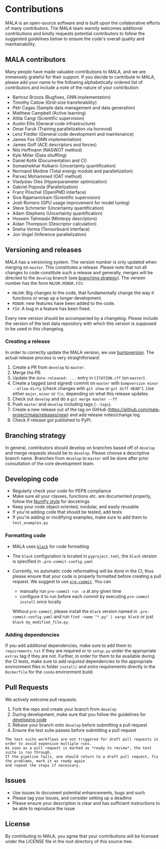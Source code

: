 # Contributions

MALA is an open-source software and is built upon the collaborative efforts of
many contributors. The MALA team warmly welcomes additional contributions and
kindly requests potential contributors to follow the suggested guidelines below
to ensure the code's overall quality and maintainability.

## MALA contributors

Many people have made valuable contributions to MALA, and we are immensely
grateful for their support.
If you decide to contribute to MALA, please add your name to the following
alphabetically ordered list of contributors and include a note of the
nature of your contribution:


- Bartosz Brzoza (Bugfixes, GNN implementation)
- Timothy Callow (Grid-size transferability)
- Petr Cagas (Sample data management and data generation)
- Matthew Campbell (Active learning)
- Attila Cangi (Scientific supervision)
- Austin Ellis (General code infrastructure)
- Omar Faruk (Training parallelization via horovod)
- Lenz Fiedler (General code development and maintenance)
- James Fox (GNN implementation)
- James Goff (ACE descriptors and forces)
- Nils Hoffmann (NASWOT method)
- Kyle Miller (Data shuffling)
- Daniel Kotik (Documentation and CI)
- Somashekhar Kulkarni (Uncertainty quantification)
- Normand Modine (Total energy module and parallelization)
- Parvez Mohammed (OAT method)
- Vladyslav Oles (Hyperparameter optimization)
- Gabriel Popoola (Parallelization)
- Franz Pöschel (OpenPMD interface)
- Siva Rajamanickam (Scientific supervision)
- Josh Romero (GPU usage improvement for model tuning)
- Steve Schmerler (Uncertainty quantification)
- Adam Stephens (Uncertainty quantification)
- Hossein Tahmasbi (Minterpy descriptors)
- Aidan Thompson (Descriptor calculation)
- Sneha Verma (Tensorboard interface)
- Jon Vogel (Inference parallelization)

## Versioning and releases

MALA has a versioning system. The version number is only updated when merging
on `master`. This constitutes a release. Please note that not all changes
to code constitute such a release and generally, merges will be directed
to the `develop` branch
(see [branching strategy](#branching-strategy)). The version number has
the form `MAJOR.MINOR.FIX`:

* `MAJOR`: Big changes to the code, that fundamentally change the way it
  functions or wrap up a longer development.
* `MINOR`: new features have been added to the code.
* `FIX`: A bug in a feature has been fixed.

Every new version should be accompanied by a changelog. Please include the
version of the test data repository with which this version is supposed to be
used in this changelog.

### Creating a release

In order to correctly update the MALA version, we use
[bumpversion](https://github.com/peritus/bumpversion). The actual release
process is very straightforward:

1. Create a PR from `develop` to `master`.
2. Merge the PR.
3. Update the `date-released: ...` entry in `CITATION.cff` (on `master`).
4. Create a tagged (and signed) commit on `master` with `bumpversion minor --allow-dirty` (check changes with `git show` or `git diff HEAD^`). Use either `major`, `minor` or `fix`, depending on what this release updates.
5. Check out `develop` and do a `git merge master --ff`
6. Push `master` and `develop` including tags (`--tags`).
7. Create a new release out of the tag on GitHub (https://github.com/mala-project/mala/releases/new) and add release notes/change log.
8. Check if release got published to PyPI.

## Branching strategy

In general, contributors should develop on branches based off of `develop` and
merge requests should be to `develop`. Please choose a descriptive branch name.
Branches from `develop` to `master` will be done after prior consultation of
the core development team.

## Developing code

* Regularly check your code for PEP8 compliance
* Make sure all your classes, functions etc. are documented properly,
  follow the
  [NumPy style](https://numpydoc.readthedocs.io/en/latest/format.html#docstring-standard)
  for docstrings
* Keep your code object-oriented, modular, and easily reusable
* If you're adding code that should be tested, add tests
* If you're adding or modifying examples, make sure to add them to `test_examples.py`

### Formatting code

* MALA uses [`black`](https://github.com/psf/black) for code formatting
* The `black` configuration is located in `pyproject.toml`, the `black` version
  is specified in `.pre-commit-config.yaml`
* Currently, no automatic code reformatting will be done in the CI, thus
  please ensure that your code is properly formatted before creating a pull
  request. We suggest to use [`pre-commit`](https://pre-commit.com/). You can

  * manually run `pre-commit run -a` at any given time
  * configure it to run before each commit by executing `pre-commit install`
    once locally

  Without `pre-commit`, please install the `black` version named in
  `.pre-commit-config.yaml` and run `find -name "*.py" | xargs black` or just
  `black my_modified_file.py`.

### Adding dependencies

If you add additional dependencies, make sure to add them to `requirements.txt`
if they are required or to `setup.py` under the appropriate `extras` tag if
they are not.
Further, in order for them to be available during the CI tests, make sure to
add _required_ dependencies to the appropriate environment files in folder `install/` and _extra_ requirements directly in the `Dockerfile` for the `conda` environment build.

## Pull Requests
We actively welcome pull requests.
1. Fork the repo and create your branch from `develop`
2. During development, make sure that you follow the guidelines for [developing code](#developing-code)
3. Rebase your branch onto `develop` before submitting a pull request
4. Ensure the test suite passes before submitting a pull request

```{note}
The test suite workflows are not triggered for draft pull requests in order to avoid expensive multiple runs.
As soon as a pull request is marked as *ready to review*, the test suite is run through.
If the pipeline fails, one should return to a draft pull request, fix the problems, mark it as ready again
and repeat the steps if necessary.
```

## Issues

* Use issues to document potential enhancements, bugs and such
* Please tag your issues, and consider setting up a deadline
* Please ensure your description is clear and has sufficient instructions to be able to reproduce the issue

## License
By contributing to MALA, you agree that your contributions will be licensed under the LICENSE file in the root directory of this source tree.

